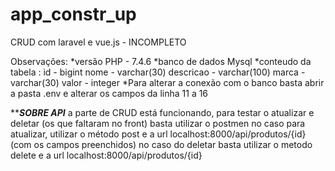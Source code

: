 # app_constr_up
CRUD com laravel e vue.js - INCOMPLETO

Observações: 
*versão PHP - 7.4.6
*banco de dados Mysql
*conteudo da tabela : id - bigint
                      nome - varchar(30)
                      descricao - varchar(100)
                      marca - varchar(30)
                      valor - integer
 *Para alterar a conexão com o banco basta abrir a pasta .env e alterar os campos da linha
 11 a 16
 
 *****SOBRE API***
 a parte de CRUD está funcionando, para testar o atualizar e deletar (os que faltaram no front) basta utilizar o postmen
 no caso para atualizar, utilizar o método post e a url localhost:8000/api/produtos/{id} (com os campos preenchidos)
 no caso do deletar basta utilizar o metodo delete e a url localhost:8000/api/produtos/{id}
